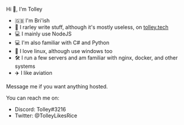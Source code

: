 Hi 👋, I'm Tolley
- 🇬🇧 I'm Bri'ish
- 📝 I rarley write stuff, although it's mostly useless, on [tolley.tech](https://tolley.tech)
- 💻 I mainly use NodeJS
- 💻 I'm also familiar with C# and Python
- 🐧 I love linux, although use windows too
- 🛠️ I run a few servers and am familiar with nginx, docker, and other systems
- ✈️ I like aviation

Message me if you want anything hosted.

You can reach me on:
- Discord: Tolley#3216
- Twitter: @TolleyLikesRice
